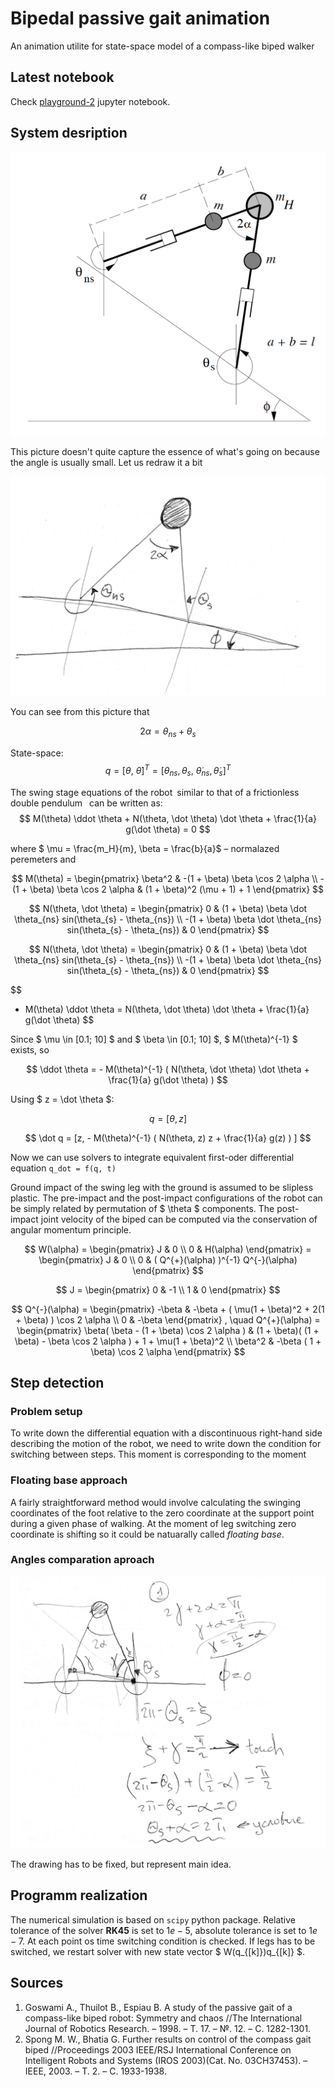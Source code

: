 # Bipedal passive gait animation
An animation utilite for state-space model of a compass-like biped walker

## Latest notebook

Check [playground-2](playground-2.ipynb) jupyter notebook.

## System desription

![A Compass-like bipedal robot](img/walker.png)

This picture doesn't quite capture the essence of what's going on because the angle is usually small. Let us redraw it a bit

![A Compass-like bipedal robot](img/walker_redraw.png)

You can see from this picture that

$$
   2 \alpha = \theta_{ns} + \theta_{s}
$$

State-space: 
$$
    q = [ \theta, \ \dot \theta ]^T = [ \theta_{ns}, \theta_{s}, \ \dot \theta_{ns}, \dot \theta_{s} ]^T
$$

The swing stage equations of the robot similar to that of a frictionless double pendulum  can be written as:
$$
    M(\theta) \ddot \theta + N(\theta, \dot \theta) \dot \theta + \frac{1}{a} g(\dot \theta) = 0
$$

where $ \mu = \frac{m_H}{m}, \beta = \frac{b}{a}$ – normalazed peremeters and 

$$
    M(\theta) =
    \begin{pmatrix}
        \beta^2 & -(1 + \beta) \beta \cos 2 \alpha \\
        -(1 + \beta) \beta \cos 2 \alpha & (1 + \beta)^2 (\mu + 1) + 1
    \end{pmatrix}
$$

$$
    N(\theta, \dot \theta) =
    \begin{pmatrix}
        0 & (1 + \beta) \beta \dot \theta_{ns} sin(\theta_{s} - \theta_{ns}) \\
        -(1 + \beta) \beta \dot \theta_{ns} sin(\theta_{s} - \theta_{ns}) & 0
    \end{pmatrix}
$$

$$
    N(\theta, \dot \theta) =
    \begin{pmatrix}
        0 & (1 + \beta) \beta \dot \theta_{ns} sin(\theta_{s} - \theta_{ns}) \\
        -(1 + \beta) \beta \dot \theta_{ns} sin(\theta_{s} - \theta_{ns}) & 0
    \end{pmatrix}
$$

$$
   - M(\theta) \ddot \theta =  N(\theta, \dot \theta) \dot \theta + \frac{1}{a} g(\dot \theta)
$$

Since $ \mu \in [0.1; 10] $ and $ \beta \in [0.1; 10] $, $ M(\theta)^{-1} $ exists, so

$$
     \ddot \theta = - M(\theta)^{-1} ( N(\theta, \dot \theta) \dot \theta + \frac{1}{a} g(\dot \theta) )
$$

Using $ z = \dot \theta $:

$$
    q = [\theta, z]
$$

$$
    \dot q = [z, - M(\theta)^{-1} ( N(\theta, z) z + \frac{1}{a} g(z) ) ]
$$

Now we can use solvers to integrate equivalent first-oder differential equation `q_dot = f(q, t)`

Ground impact of the swing leg with the ground is assumed to be slipless plastic. The pre-impact and the post-impact configurations of the robot can be simply related by permutation of $ \theta $ components. The post-impact joint velocity of the biped can be computed via the conservation of angular momentum principle.

$$
    W(\alpha) =
    \begin{pmatrix}
        J & 0 \\
        0 & H(\alpha)
    \end{pmatrix} =
    \begin{pmatrix}
        J & 0 \\
        0 & ( Q^{+}(\alpha) )^{-1} Q^{-}(\alpha) 
    \end{pmatrix}
$$

$$
   J =
    \begin{pmatrix}
        0 & -1 \\
        1 & 0
    \end{pmatrix}
$$

$$
    Q^{-}(\alpha) =
    \begin{pmatrix}
        -\beta & -\beta + ( \mu(1 + \beta)^2 + 2(1 + \beta) ) \cos 2 \alpha \\
        0 & -\beta
    \end{pmatrix}
    , \quad
    Q^{+}(\alpha) =
    \begin{pmatrix}
        \beta( \beta - (1 + \beta) \cos 2 \alpha ) & (1 + \beta)( (1 + \beta) - \beta \cos 2 \alpha ) + 1 + \mu(1 + \beta)^2
        \\
        \beta^2 & -\beta ( 1 + \beta) \cos 2 \alpha
    \end{pmatrix}
$$

## Step detection

### Problem setup

To write down the differential equation with a discontinuous right-hand side describing the motion of the robot, we need to write down the condition for switching between steps. This moment is corresponding to the moment

### Floating base approach

A fairly straightforward method would involve calculating the swinging coordinates of the foot relative to the zero coordinate at the support point during a given phase of walking. At the moment of leg switching zero coordinate is shifting so it could be natuarally called *floating base*.

### Angles comparation aproach 

![has to be fixed](img/touch.png)

The drawing has to be fixed, but represent main idea.

## Programm realization

The numerical simulation is based on `scipy` python package. Relative tolerance of the solver **RK45** is set to $1e-5$, absolute tolerance is set to $1e-7$. At each point os time switching condition is checked. If legs has to be switched, we restart solver with new state vector $ W(q_{[k]})q_{[k]} $.

## Sources
1. Goswami A., Thuilot B., Espiau B. A study of the passive gait of a compass-like biped robot: Symmetry and chaos //The International Journal of Robotics Research. – 1998. – Т. 17. – №. 12. – С. 1282-1301.
2. Spong M. W., Bhatia G. Further results on control of the compass gait biped //Proceedings 2003 IEEE/RSJ International Conference on Intelligent Robots and Systems (IROS 2003)(Cat. No. 03CH37453). – IEEE, 2003. – Т. 2. – С. 1933-1938.